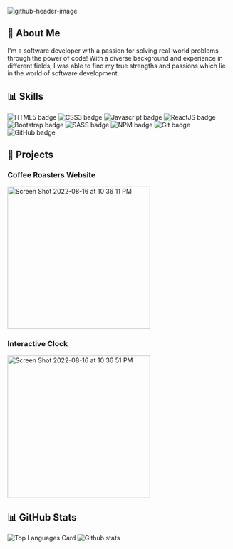 ![github-header-image](https://user-images.githubusercontent.com/93671113/185201141-1e1bde24-2c84-4545-a5b8-e6e6dfe56701.png)

##  👤 About Me
I'm a software developer with a passion for solving real-world problems through the power of code! With a diverse background and experience in different fields, I was able to find my true strengths and passions which lie in the world of software development.

##  📊 Skills
![HTML5 badge](https://img.shields.io/badge/HTML5-E34F26?style=for-the-badge&logo=html5&logoColor=white)
![CSS3 badge](https://img.shields.io/badge/CSS3-1572B6?style=for-the-badge&logo=css3&logoColor=white)
![Javascript badge](https://img.shields.io/badge/JavaScript-323330?style=for-the-badge&logo=javascript&logoColor=F7DF1E)
![ReactJS badge](https://img.shields.io/badge/React-20232A?style=for-the-badge&logo=react&logoColor=61DAFB)
![Bootstrap badge](https://img.shields.io/badge/Bootstrap-563D7C?style=for-the-badge&logo=bootstrap&logoColor=white)
![SASS badge](https://img.shields.io/badge/Sass-CC6699?style=for-the-badge&logo=sass&logoColor=white)
![NPM badge](https://img.shields.io/badge/npm-CB3837?style=for-the-badge&logo=npm&logoColor=white)
![Git badge](https://img.shields.io/badge/GIT-E44C30?style=for-the-badge&logo=git&logoColor=white)
![GitHub badge](https://img.shields.io/badge/GitHub-100000?style=for-the-badge&logo=github&logoColor=white)

##  📌 Projects
### Coffee Roasters Website
<img width="320" alt="Screen Shot 2022-08-16 at 10 36 11 PM" src="https://user-images.githubusercontent.com/93671113/185022928-0892b9dc-dbaf-4faa-a69c-a381f682f8f2.png">

### Interactive Clock
<img width="320" alt="Screen Shot 2022-08-16 at 10 36 51 PM" src="https://user-images.githubusercontent.com/93671113/185023033-5212844c-15ce-45ec-9375-aefbce13b71b.png">

##  📊 GitHub Stats
![Top Languages Card](https://github-readme-stats.vercel.app/api/top-langs/?username=bkim1080&layout=compact)
![Github stats](https://github-readme-stats.vercel.app/api?username=bkim1080&theme=default&show_icons=true&count_private=true)
